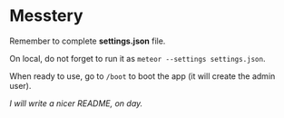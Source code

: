 # Messtery

Remember to complete **settings.json** file.

On local, do not forget to run it as `meteor --settings settings.json`.

When ready to use, go to `/boot` to boot the app (it will create the admin user).

*I will write a nicer README, on day.*